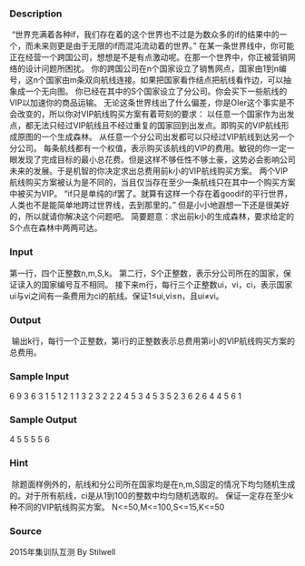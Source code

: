
### Description
 “世界充满着各种if，我们存在着的这个世界也不过是为数众多的if的结果中的一个，而未来则更是由于无限的if而混沌流动着的世界。”
在某一条世界线中，你可能正在经营一个跨国公司，想想是不是有点激动呢。在那一个世界中，你正被营销网络的设计问题所困扰。
你的跨国公司在n个国家设立了销售网点，国家由1到n编号，这n个国家由m条双向航线连接。如果把国家看作结点把航线看作边，可以抽象成一个无向图。
你已经在其中的S个国家设立了分公司。你会买下一些航线的VIP以加速你的商品运输。
无论这条世界线出了什么偏差，你是OIer这个事实是不会改变的，所以你对VIP航线购买方案有着苛刻的要求：
以任意一个国家作为出发点，都无法只经过VIP航线且不经过重复的国家回到出发点。即购买的VIP航线形成原图的一个生成森林。
从任意一个分公司出发都可以只经过VIP航线到达另一个分公司。
每条航线都有一个权值，表示购买该航线的VIP的费用。敏锐的你一定一眼发现了完成目标的最小总花费。但是这样不够任性不够土豪，这势必会影响公司未来的发展。于是机智的你决定求出总费用前k小的VIP航线购买方案。
两个VIP航线购买方案被认为是不同的，当且仅当存在至少一条航线只在其中一个购买方案中被买为VIP。
“if只是单纯的if罢了。就算有这样一个存在着goodif的平行世界，人类也不是能简单地跨过世界线，去到那里的。”
但是小小地遐想一下还是很美好的，所以就请你解决这个问题吧。
简要题意：求出前k小的生成森林，要求给定的S个点在森林中两两可达。

### Input
第一行，四个正整数n,m,S,k。
第二行，S个正整数，表示分公司所在的国家，保证读入的国家编号互不相同。
接下来m行，每行三个正整数ui，vi，ci，表示国家ui与vi之间有一条费用为ci的航线。保证1≤ui,vi≤n，且ui≠vi。
### Output
 输出k行，每行一个正整数，第i行的正整数表示总费用第i小的VIP航线购买方案的总费用。
### Sample Input
6 9 3 6
3 1 5
1 2 1
1 3 2
3 2 2
2 4 5
3 4 5
3 5 2
3 6 2
6 4 4
5 6 1
### Sample Output
4
5
5
5
5
6
### Hint
 除题面样例外的，航线和分公司所在国家均是在n,m,S固定的情况下均匀随机生成的。对于所有航线，ci是从1到100的整数中均匀随机选取的。
保证一定存在至少k种不同的VIP航线购买方案。
N<=50,M<=100,S<=15,K<=50

### Source
2015年集训队互测 By Stilwell